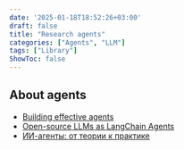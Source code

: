 ```yaml
---
date: '2025-01-18T18:52:26+03:00'
draft: false
title: "Research agents"
categories: ["Agents", "LLM"]
tags: ["Library"]
ShowToc: false
---
```





## About agents
- [Building effective agents](https://www.anthropic.com/research/building-effective-agents)
- [Open-source LLMs as LangChain Agents](https://huggingface.co/blog/open-source-llms-as-agents)
- [ИИ-агенты: от теории к практике](https://habr.com/ru/articles/864646/)